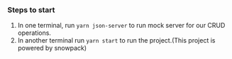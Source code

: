 ### Steps to start
1. In one terminal, run ```yarn json-server``` to run mock server for our CRUD operations.
2. In another terminal run ```yarn start``` to run the project.(This project is powered by snowpack)